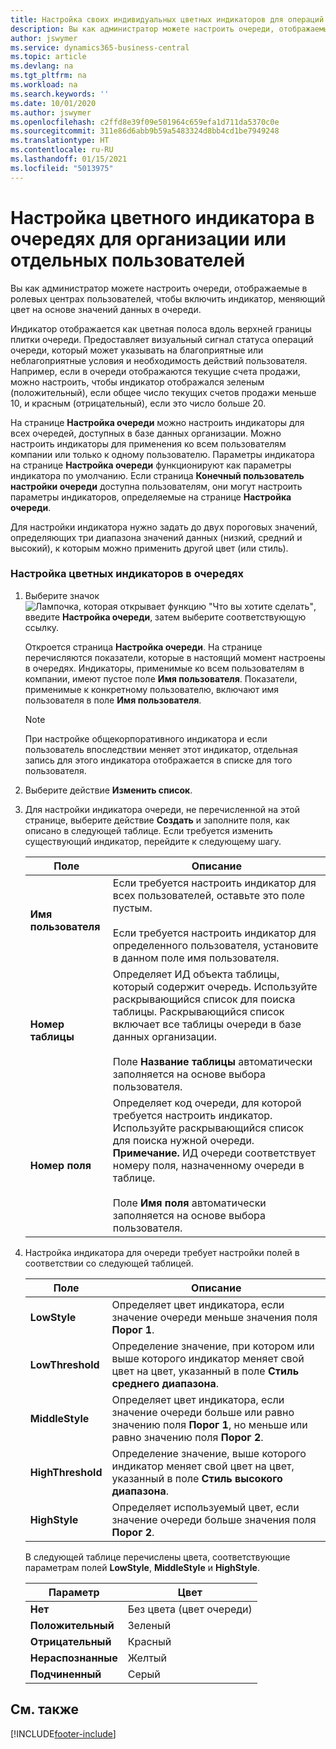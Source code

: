 ```yaml
---
title: Настройка своих индивидуальных цветных индикаторов для операций очереди
description: Вы как администратор можете настроить очереди, отображаемые в ролевых центрах пользователей, чтобы включить индикатор, меняющий цвет на основе значений данных в очереди.
author: jswymer
ms.service: dynamics365-business-central
ms.topic: article
ms.devlang: na
ms.tgt_pltfrm: na
ms.workload: na
ms.search.keywords: ''
ms.date: 10/01/2020
ms.author: jswymer
ms.openlocfilehash: c2ffd8e39f09e501964c659efa1d711da5370c0e
ms.sourcegitcommit: 311e86d6abb9b59a5483324d8bb4cd1be7949248
ms.translationtype: HT
ms.contentlocale: ru-RU
ms.lasthandoff: 01/15/2021
ms.locfileid: "5013975"
---
```

# <a name="set-up-a-colored-indicator-on-cues-for-the-company-or-individual-users"></a>Настройка цветного индикатора в очередях для организации или отдельных пользователей
Вы как администратор можете настроить очереди, отображаемые в ролевых центрах пользователей, чтобы включить индикатор, меняющий цвет на основе значений данных в очереди.  

Индикатор отображается как цветная полоса вдоль верхней границы плитки очереди. Предоставляет визуальный сигнал статуса операций очереди, который может указывать на благоприятные или неблагоприятные условия и необходимость действий пользователя. Например, если в очереди отображаются текущие счета продажи, можно настроить, чтобы индикатор отображался зеленым (положительный), если общее число текущих счетов продажи меньше 10, и красным (отрицательный), если это число больше 20.  

На странице **Настройка очереди** можно настроить индикаторы для всех очередей, доступных в базе данных организации. Можно настроить индикаторы для применения ко всем пользователям компании или только к одному пользователю. Параметры индикатора на странице **Настройка очереди** функционируют как параметры индикатора по умолчанию. Если страница **Конечный пользователь настройки очереди** доступна пользователям, они могут настроить параметры индикаторов, определяемые на странице **Настройка очереди**.  

Для настройки индикатора нужно задать до двух пороговых значений, определяющих три диапазона значений данных (низкий, средний и высокий), к которым можно применить другой цвет (или стиль).  

### <a name="to-set-up-colored-indicators-on-cues"></a>Настройка цветных индикаторов в очередях  
1. Выберите значок ![Лампочка, которая открывает функцию "Что вы хотите сделать"](media/ui-search/search_small.png "Что вы хотите сделать"), введите **Настройка очереди**, затем выберите соответствующую ссылку.  

     Откроется страница **Настройка очереди**. На странице перечисляются показатели, которые в настоящий момент настроены в очередях. Индикаторы, применимые ко всем пользователям в компании, имеют пустое поле **Имя пользователя**. Показатели, применимые к конкретному пользователю, включают имя пользователя в поле **Имя пользователя**.  

    > [!NOTE]  
    >  При настройке общекорпоративного индикатора и если пользователь впоследствии меняет этот индикатор, отдельная запись для этого индикатора отображается в списке для того пользователя.  

2. Выберите действие **Изменить список**.  
3. Для настройки индикатора очереди, не перечисленной на этой странице, выберите действие **Создать** и заполните поля, как описано в следующей таблице. Если требуется изменить существующий индикатор, перейдите к следующему шагу.  

    |  Поле  |  Описание  |    
    |---------|---------------|  
    |**Имя пользователя**|Если требуется настроить индикатор для всех пользователей, оставьте это поле пустым.<br /><br /> Если требуется настроить индикатор для определенного пользователя, установите в данном поле имя пользователя.|  
    |**Номер таблицы**|Определяет ИД объекта таблицы, который содержит очередь. Используйте раскрывающийся список для поиска таблицы. Раскрывающийся список включает все таблицы очереди в базе данных организации.<br /><br /> Поле **Название таблицы** автоматически заполняется на основе выбора пользователя.|  
    |**Номер поля**|Определяет код очереди, для которой требуется настроить индикатор. Используйте раскрывающийся список для поиска нужной очереди. **Примечание.** ИД очереди соответствует номеру поля, назначенному очереди в таблице. <br /><br /> Поле **Имя поля** автоматически заполняется на основе выбора пользователя.|  

4. Настройка индикатора для очереди требует настройки полей в соответствии со следующей таблицей.  

    |  Поле  |  Описание  |    
    |---------|---------------|  
    |**LowStyle**|Определяет цвет индикатора, если значение очереди меньше значения поля **Порог 1**.|  
    |**LowThreshold**|Определение значение, при котором или выше которого индикатор меняет свой цвет на цвет, указанный в поле **Стиль среднего диапазона**.|  
    |**MiddleStyle**|Определяет цвет индикатора, если значение очереди больше или равно значению поля **Порог 1**, но меньше или равно значению поля **Порог 2**.|  
    |**HighThreshold**|Определение значение, выше которого индикатор меняет свой цвет на цвет, указанный в поле **Стиль высокого диапазона**.|  
    |**HighStyle**|Определяет используемый цвет, если значение очереди больше значения поля **Порог 2**.|  

     В следующей таблице перечислены цвета, соответствующие параметрам полей **LowStyle**, **MiddleStyle** и **HighStyle**.  

    |  Параметр  |  Цвет  |  
    |----------|---------|  
    |**Нет**|Без цвета (цвет очереди)|  
    |**Положительный**|Зеленый|  
    |**Отрицательный**|Красный|  
    |**Нераспознанные**|Желтый|  
    |**Подчиненный**|Серый|  

## <a name="see-also"></a>См. также


[!INCLUDE[footer-include](includes/footer-banner.md)]